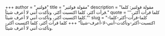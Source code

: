 +++
author = "فولتير"
title = "مقولة فولتير"
description = "مقولة فولتير: كلما قرأت أكثر، كلما اكتسبت أكثر، وتأكدت أنني لا أعرف شيئاً."
quote = '''كلما قرأت أكثر، كلما اكتسبت أكثر، وتأكدت أنني لا أعرف شيئاً.'''
slug = "كلما-قرأت-أكثر-كلما-اكتسبت-أكثر-وتأكدت-أنني-لا-أعرف-شيئاً"
+++
كلما قرأت أكثر، كلما اكتسبت أكثر، وتأكدت أنني لا أعرف شيئاً.
